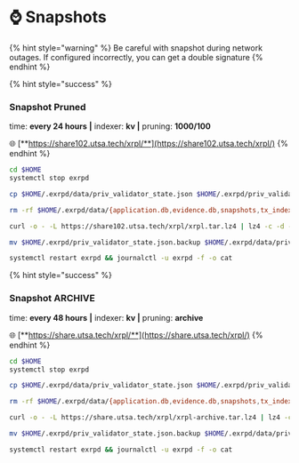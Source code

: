 # ⌚ Snapshots

{% hint style="warning" %}
Be careful with snapshot during network outages. If configured incorrectly, you can get a double signature
{% endhint %}

{% hint style="success" %}
### Snapshot Pruned

time: **every 24 hours** **|** indexer: **kv |** pruning: **1000/100**

🌐 [**https://share102.utsa.tech/xrpl/**](https://share102.utsa.tech/xrpl/)
{% endhint %}

```bash
cd $HOME
systemctl stop exrpd

cp $HOME/.exrpd/data/priv_validator_state.json $HOME/.exrpd/priv_validator_state.json.backup

rm -rf $HOME/.exrpd/data/{application.db,evidence.db,snapshots,tx_index.db,blockstore.db,state.db,cs.wal}

curl -o - -L https://share102.utsa.tech/xrpl/xrpl.tar.lz4 | lz4 -c -d - | tar -x -C $HOME/.exrpd/

mv $HOME/.exrpd/priv_validator_state.json.backup $HOME/.exrpd/data/priv_validator_state.json

systemctl restart exrpd && journalctl -u exrpd -f -o cat
```

{% hint style="success" %}
### Snapshot ARCHIVE

time: **every 48 hours** **|** indexer: **kv |** pruning: **archive**

🌐 [**https://share.utsa.tech/xrpl/**](https://share.utsa.tech/xrpl/)
{% endhint %}

```bash
cd $HOME
systemctl stop exrpd

cp $HOME/.exrpd/data/priv_validator_state.json $HOME/.exrpd/priv_validator_state.json.backup

rm -rf $HOME/.exrpd/data/{application.db,evidence.db,snapshots,tx_index.db,blockstore.db,state.db,cs.wal}

curl -o - -L https://share.utsa.tech/xrpl/xrpl-archive.tar.lz4 | lz4 -c -d - | tar -x -C $HOME/.exrpd/

mv $HOME/.exrpd/priv_validator_state.json.backup $HOME/.exrpd/data/priv_validator_state.json

systemctl restart exrpd && journalctl -u exrpd -f -o cat
```
